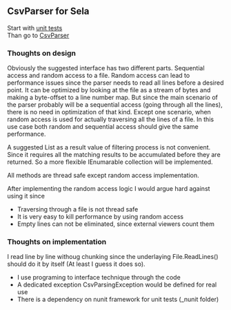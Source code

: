 ﻿## CsvParser for Sela

Start with [unit tests](./_nunit/UsingCsvParserTests.cs)  
Than go to [CsvParser](./CsvParser.cs)

### Thoughts on design

Obviously the suggested interface has two different parts. Sequential access and random access to a file.
Random access can lead to performance issues since the parser needs to read all lines before a desired point.
It can be optimized by looking at the file as a stream of bytes and making a byte-offset to a line number map.
But since the main scenario of the parser probably will be a sequential access (going through all the lines), 
there is no need in optimization of that kind. Except one scenario, when random access is used
for actually traversing all the lines of a file. In this use case both random and sequential access should give
the same performance.

A suggested List<CsvRows> as a result value of filtering process is not convenient. Since it requires all the 
matching results to be accumulated before they are returned. So a more flexible IEnumarable<CsvRow> collection will be 
implemented.

All methods are thread safe except random access implementation.

After implementing the random access logic I would argue hard against using it since

- Traversing through a file is not thread safe
- It is very easy to kill performance by using random access
- Empty lines can not be eliminated, since external viewers count them


### Thoughts on implementation

I read line by line withoug chunking since the underlaying File.ReadLines() should do it by itself (At least I guess it does so).

- I use programing to interface technique through the code
- A dedicated exception CsvParsingException would be defined for real use
- There is a dependency on nunit framework for unit tests (_nunit folder)
